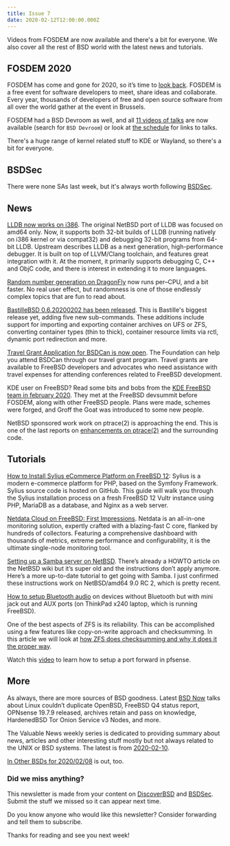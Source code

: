 ```yaml
---
title: Issue 7
date: 2020-02-12T12:00:00.000Z
---
```


 Videos from FOSDEM are now available and there's a bit for everyone. We also cover all the rest of BSD world with the latest news and tutorials.

<!-- more -->

## FOSDEM 2020

FOSDEM has come and gone for 2020, so it’s time to [look back](https://euroquis.nl//kde/2020/02/04/fosdem.html?utm_source=bsdweekly). FOSDEM is a free event for software developers to meet, share ideas and collaborate. Every year, thousands of developers of free and open source software from all over the world gather at the event in Brussels.

FOSDEM had a BSD Devroom as well, and all [11 videos of talks](https://fosdem.org/2020/schedule/events/?utm_source=bsdweekly) are now available (search for `BSD Devroom`) or look at [the schedule](https://fosdem.org/2020/schedule/track/bsd/?utm_source=bsdweekly) for  links to talks.

There's a huge range of kernel related stuff to KDE or Wayland, so there's a bit for everyone.

## BSDSec

There were none SAs last week, but it's always worth following [BSDSec](https://bsdsec.net).

## News

[LLDB now works on i386](https://blog.netbsd.org/tnf/entry/lldb_now_works_on_i386?utm_source=bsdweekly). The original NetBSD port of LLDB was focused on amd64 only. Now, it supports both 32-bit builds of LLDB (running natively on i386 kernel or via compat32) and debugging 32-bit programs from 64-bit LLDB. Upstream describes LLDB as a next generation, high-performance debugger. It is built on top of LLVM/Clang toolchain, and features great integration with it. At the moment, it primarily supports debugging C, C++ and ObjC code, and there is interest in extending it to more languages.

[Random number generation on DragonFly](https://www.dragonflydigest.com/2020/02/04/24139.html?utm_source=bsdweekly) now runs per–CPU, and a bit faster. No real user effect, but randomness is one of those endlessly complex topics that are fun to read about.

[BastilleBSD 0.6.20200202 has been released](https://www.reddit.com/r/freebsd/comments/ezmux0/bastille_0620200202_release_notes/?utm_source=bsdweekly). This is Bastille's biggest release yet, adding five new sub-commands. These additions include support for importing and exporting container archives on UFS or ZFS, converting container types (thin to thick), container resource limits via rctl, dynamic port redirection and more.

[Travel Grant Application for BSDCan is now open](https://bsdsec.net/articles/freebsd-announce-travel-grant-application-for-bsdcan-is-now-open?utm_source=bsdweekly). The Foundation can help you attend BSDCan through our travel grant program. Travel grants are available to FreeBSD developers and advocates who need assistance with travel expenses for attending conferences related to FreeBSD development.

KDE user on FreeBSD? Read some bits and bobs from the [KDE FreeBSD team in february 2020](https://euroquis.nl//freebsd/2020/02/08/freebsd.html?utm_source=bsdweekly). They met at the FreeBSD devsummit before FOSDEM, along with other FreeBSD people. Plans were made, schemes were forged, and Groff the Goat was introduced to some new people.

NetBSD sponsored work work on ptrace(2) is approaching the end. This is one of the last reports on [enhancements on ptrace(2)](https://blog.netbsd.org/tnf/entry/approaching_the_end_of_work?utm_source=bsdweekly) and the surrounding code.

## Tutorials

[How to Install Sylius eCommerce Platform on FreeBSD 12](https://www.vultr.com/docs/how-to-install-sylius-ecommerce-platform-on-freebsd-12?utm_source=bsdweekly): Sylius is a modern e-commerce platform for PHP, based on the Symfony Framework. Sylius source code is hosted on GitHub. This guide will walk you through the Sylius installation process on a fresh FreeBSD 12 Vultr instance using PHP, MariaDB as a database, and Nginx as a web server.

[Netdata Cloud on FreeBSD: First Impressions](https://supratim-sanyal.blogspot.com/2020/01/netdata-cloud-on-freebsd-first.html?utm_source=bsdweekly). Netdata is an all-in-one monitoring solution, expertly crafted with a blazing-fast C core, flanked by hundreds of collectors. Featuring a comprehensive dashboard with thousands of metrics, extreme performance and configurability, it is the ultimate single-node monitoring tool.

[Setting up a Samba server on NetBSD](https://dressupgeekout.blogspot.com/2020/02/let-make-files-on-your-netbsd-machine.html?utm_source=bsdweekly). There’s already a HOWTO article on the NetBSD wiki but it’s super old and the instructions don’t apply anymore. Here’s a more up-to-date tutorial to get going with Samba. I just confirmed these instructions work on NetBSD/amd64 9.0 RC 2, which is pretty recent.

[How to setup Bluetooth audio](https://jacekkowalczyk82.github.io/update/manuals/bsd/2020/02/09/bsd-bluetooth-audio.html?utm_source=bsdweekly) on devices without Bluetooth but with mini jack out and AUX ports (on ThinkPad x240 laptop, which is running FreeBSD).

One of the best aspects of ZFS is its reliability. This can be accomplished using a few features like copy-on-write approach and checksumming. In this article we will look at [how ZFS does checksumming and why it does it the proper way](https://www.oshogbo.vexillium.org/blog/73/?utm_source=bsdweekly).

Watch this [video](https://www.youtube.com/watch?v=ew6OVfBOQzA&utm_source=bsdweekly) to learn how to setup a port forward in pfsense.


## More

As always, there are more sources of BSD goodness. Latest [BSD Now](https://www.youtube.com/watch?v=DZQlBR3Pxg0&utm_source=bsdweekly) talks about Linux couldn’t duplicate OpenBSD, FreeBSD Q4 status report, OPNsense 19.7.9 released, archives retain and pass on knowledge, HardenedBSD Tor Onion Service v3 Nodes, and more.

The Valuable News weekly series is dedicated to providing summary about news, articles and other interesting stuff mostly but not always related to the UNIX or BSD systems. The latest is from [2020-02-10](https://vermaden.wordpress.com/2020/02/10/valuable-news-2020-02-10/?utm_source=bsdweekly).

[In Other BSDs for 2020/02/08](https://www.dragonflydigest.com/2020/02/08/24114.html?utm_source=bsdweekly) is out, too.


### Did we miss anything?

This newsletter is made from your content on [DiscoverBSD](https://discoverbsd.com) and [BSDSec](https://bsdsec.net). Submit the stuff we missed so it can appear next time.

Do you know anyone who would like this newsletter? Consider forwarding and tell them to subscribe.

Thanks for reading and see you next week!
